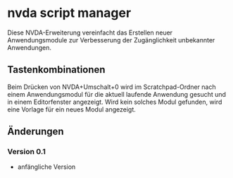# nvda script manager #

Diese NVDA-Erweiterung vereinfacht das Erstellen neuer Anwendungsmodule zur Verbesserung der Zugänglichkeit unbekannter Anwendungen.

## Tastenkombinationen
Beim Drücken von NVDA+Umschalt+0 wird im Scratchpad-Ordner nach einem Anwendungsmodul für die aktuell laufende Anwendung gesucht und in einem Editorfenster angezeigt. Wird kein solches Modul gefunden, wird eine Vorlage für ein neues Modul angezeigt.

## Änderungen

### Version 0.1

* anfängliche Version


